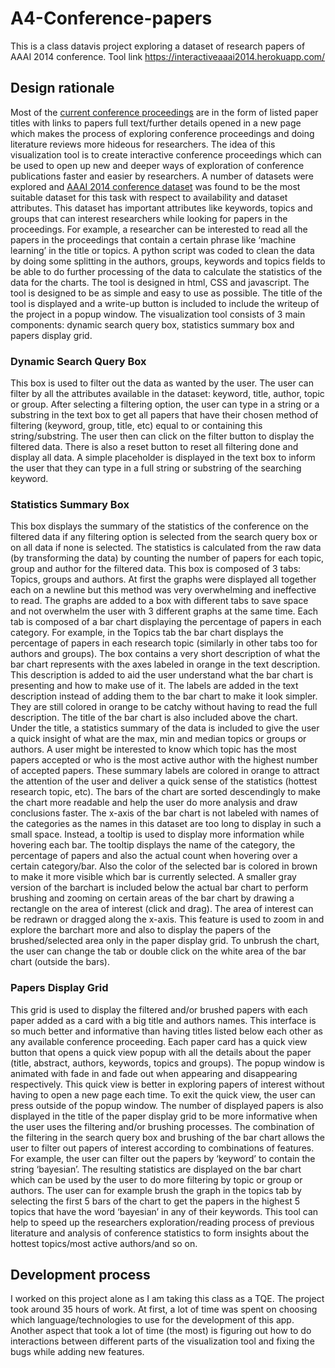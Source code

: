 # A4-Conference-papers

This is a class datavis project exploring a dataset of research papers of AAAI 2014 conference. Tool link https://interactiveaaai2014.herokuapp.com/
## Design rationale
Most of the [current conference proceedings](https://aaai.org/Library/AAAI/aaai14contents.php) are in the form of listed paper titles with links to papers full text/further details opened in a new page which makes the process of exploring conference proceedings and doing literature reviews more hideous for researchers. The idea of this visualization tool is to create interactive conference proceedings which can be used to open up new and deeper ways of exploration of conference publications faster and easier by researchers. A number of datasets were explored and [AAAI 2014 conference dataset](https://archive.ics.uci.edu/ml/datasets/AAAI+2014+Accepted+Papers) was found to be the most suitable dataset for this task with respect to availability and dataset attributes.  This dataset has important attributes like keywords, topics and groups that can interest researchers while looking for papers in the proceedings. For example, a researcher can be interested to read all the papers in the proceedings that contain a certain phrase like ‘machine learning’ in the title or topics. A python script was coded to clean the data by doing some splitting in the authors, groups, keywords and topics fields to be able to do further processing of the data to calculate the statistics of the data for the charts.
The tool is designed in html, CSS and javascript. The tool is designed to be as simple and easy to use as possible. The title of the tool is displayed and a write-up button is included to include the writeup of the project in a popup window. The visualization tool consists of 3 main components: dynamic search query box, statistics summary box and papers display grid. 

### Dynamic Search Query Box
This box is used to filter out the data as wanted by the user. The user can filter by all the attributes available in the dataset: keyword, title, author, topic or group. After selecting a filtering option, the user can type in a string or a substring in the text box to get all papers that have their chosen method of filtering (keyword, group, title, etc) equal to or containing this string/substring. The user then can click on the filter button to display the filtered data. There is also a reset button to reset all filtering done and display all data. A simple placeholder is displayed in the text box to inform the user that they can type in a full string or substring of the searching keyword.

### Statistics Summary Box
This box displays the summary of the statistics of the conference on the filtered data if any filtering option is selected from the search query box or on all data if none is selected. The statistics is calculated from the raw data (by transforming the data) by counting the number of papers for each topic, group and author for the filtered data. This box is composed of 3 tabs: Topics, groups and authors. At first the graphs were displayed all together each on a newline but this method was very overwhelming and ineffective to read. The graphs are added to a box with different tabs to save space and not overwhelm the user with 3 different graphs at the same time. Each tab is composed of a bar chart displaying the percentage of papers in each category. For example, in the Topics tab the bar chart displays the percentage of papers in each research topic (similarly in other tabs too for authors and groups). The box contains a very short description of what the bar chart represents with the axes labeled in orange in the text description. This description is added to aid the user understand what the bar chart is presenting and how to make use of it. The labels are added in the text description instead of adding them to the bar chart to make it look simpler. They are still colored in orange to be catchy without having to read the full description. The title of the bar chart is also included above the chart. Under the title, a statistics summary of the data is included to give the user a quick insight of what are the max, min and median topics or groups or authors. A user might be interested to know which topic has the most papers accepted or who is the most active author with the highest number of accepted papers. These summary labels are colored in orange to attract the attention of the user and deliver a quick sense of the statistics (hottest research topic, etc). The bars of the chart are sorted descendingly to make the chart more readable and help the user do more analysis and draw conclusions faster. The x-axis of the bar chart is not labeled with names of the categories as the names in this dataset are too long to display in such a small space. Instead, a tooltip is used to display more information while hovering each bar. The tooltip displays the name of the category, the percentage of papers and also the actual count when hovering over a certain category/bar. Also the color of the selected bar is colored in brown to make it more visible which bar is currently selected. A smaller gray version of the barchart is included below the actual bar chart to perform brushing and zooming on certain areas of the bar chart by drawing a rectangle on the area of interest (click and drag). The area of interest can be redrawn or dragged along the x-axis. This feature is used to zoom in and explore the barchart more and also to display the papers of the brushed/selected area only in the paper display grid. To unbrush the chart, the user can change the tab or double click on the white area of the bar chart (outside the bars).

### Papers Display Grid
This grid is used to display the filtered and/or brushed papers with each paper added as a card with a big title and authors names. This interface is so much better and informative than having titles listed below each other as any available conference proceeding. Each paper card has a quick view button that opens a quick view popup with all the details about the paper (title, abstract, authors, keywords, topics and groups). The popup window is animated with fade in and fade out when appearing and disappearing respectively. This quick view is better in exploring papers of interest without having to open a new page each time. To exit the quick view, the user can press outside of the popup window. The number of displayed papers is also displayed in the title of the paper display grid to be more informative when the user uses the filtering and/or brushing processes. 
The combination of the filtering in the search query box and brushing of the bar chart allows the user to filter out papers of interest according to combinations of features. For example, the user can filter out the papers by ‘keyword’ to contain the string ‘bayesian’. The resulting statistics are displayed on the bar chart which can be used by the user to do more filtering by topic or group or authors. The user can for example brush the graph in the topics tab by selecting the first 5 bars of the chart to get the papers in the highest 5 topics that have the word ‘bayesian’ in any of their keywords. This tool can help to speed up the researchers exploration/reading process of previous literature and analysis of conference statistics to form insights about the hottest topics/most active authors/and so on. 

## Development process
I worked on this project alone as I am taking this class as a TQE. The project took around 35 hours of work. At first, a lot of time was spent on choosing which language/technologies to use for the development of this app. Another aspect that took a lot of time (the most) is figuring out how to do interactions between different parts of the visualization tool and fixing the bugs while adding new features.
